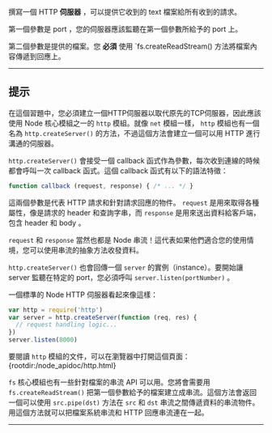 撰寫一個 HTTP **伺服器** ，可以提供它收到的 text 檔案給所有收到的請求。

第一個參數是 port ，您的伺服器應該監聽在第一個參數所給予的 port 上。

第二個參數是提供的檔案。您 **必須** 使用 `fs.createReadStream() 方法將檔案內容傳遞到回應上。

----------------------------------------------------------------------
## 提示

在這個習題中，您必須建立一個HTTP伺服器以取代原先的TCP伺服器，因此應該使用 Node 核心模組之一的 `http` 模組。就像 `net` 模組一樣， `http` 模組也有一個名為 `http.createServer()` 的方法，不過這個方法會建立一個可以用 HTTP 進行溝通的伺服器。

`http.createServer()` 會接受一個 callback 函式作為參數，每次收到連線的時候都會呼叫一次 callback 函式。這個 callback 函式有以下的語法特徵：

```js
function callback (request, response) { /* ... */ }
```

這兩個參數是代表 HTTP 請求和針對請求回應的物件。 `request` 是用來取得各種屬性，像是請求的 header 和查詢字串，而 `response` 是用來送出資料給客戶端，包含 header 和 body 。

`request` 和 `response` 當然也都是 Node 串流！這代表如果他們適合您的使用情境，您可以使用串流的抽象方法收發資料。

`http.createServer()` 也會回傳一個 `server` 的實例（instance）。要開始讓 server 監聽在特定的 port，您必須呼叫 `server.listen(portNumber)` 。

一個標準的 Node HTTP 伺服器看起來像這樣：

```js
var http = require('http')
var server = http.createServer(function (req, res) {
  // request handling logic...
})
server.listen(8000)
```

要閱讀 `http` 模組的文件，可以在瀏覽器中打開這個頁面：
  {rootdir:/node_apidoc/http.html}

`fs` 核心模組也有一些針對檔案的串流 API 可以用。您將會需要用 `fs.createReadStream()` 把第一個參數給予的檔案建立成串流。這個方法會返回一個可以使用 `src.pipe(dst)` 方法在 `src` 和 `dst` 串流之間傳遞資料的串流物件。用這個方法就可以把檔案系統串流和 HTTP 回應串流連在一起。

----------------------------------------------------------------------
